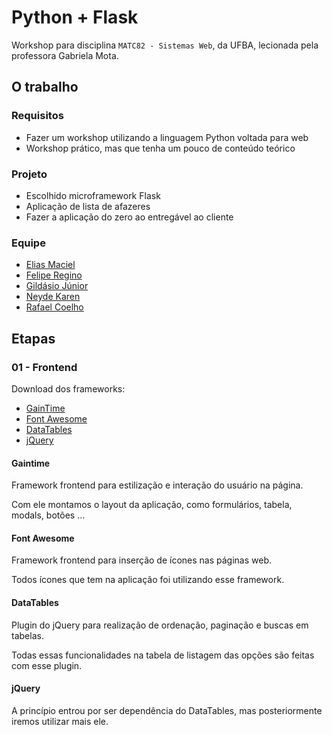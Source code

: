 # Python + Flask

Workshop para disciplina `MATC82 - Sistemas Web`, da UFBA, lecionada pela professora Gabriela Mota.

## O trabalho

### Requisitos

* Fazer um workshop utilizando a linguagem Python voltada para web
* Workshop prático, mas que tenha um pouco de conteúdo teórico

### Projeto

* Escolhido microframework Flask
* Aplicação de lista de afazeres
* Fazer a aplicação do zero ao entregável ao cliente

### Equipe

* [Elias Maciel](https://github.com/e321maciel)
* [Felipe Regino](https://github.com/feliperegino)
* [Gildásio Júnior](https://github.com/gjuniioor)
* [Neyde Karen](https://github.com/nykaren)
* [Rafael Coelho](https://github.com/rllcoelho)

## Etapas

### 01 - Frontend

Download dos frameworks:

* [GainTime](https://gaintime.github.io)
* [Font Awesome](http://fontawesome.io/)
* [DataTables](https://datatables.net)
* [jQuery](https://jquery.com)

#### Gaintime

Framework frontend para estilização e interação do usuário na página.

Com ele montamos o layout da aplicação, como formulários, tabela, modals, botões ...

#### Font Awesome

Framework frontend para inserção de ícones nas páginas web.

Todos ícones que tem na aplicação foi utilizando esse framework.

#### DataTables

Plugin do jQuery para realização de ordenação, paginação e buscas em tabelas.

Todas essas funcionalidades na tabela de listagem das opções são feitas com esse plugin.

#### jQuery

A princípio entrou por ser dependência do DataTables, mas posteriormente iremos utilizar mais ele.